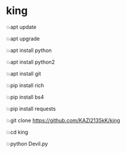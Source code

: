 # king



💥apt update

💥apt upgrade

💥apt install python

💥apt install python2 

💥apt install git

💥pip install rich

💥pip install bs4

💥pip install requests

💥git clone https://github.com/KAZI2135kK/king

💥cd king

💥python Devil.py
